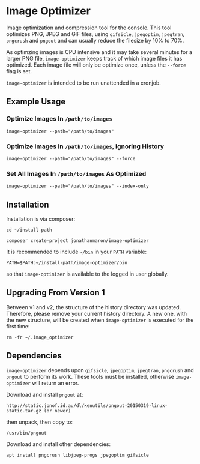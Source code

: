 # Image Optimizer

Image optimization and compression tool for the console. This tool optimizes PNG, JPEG and GIF files, using `gifsicle`, `jpegoptim`, `jpegtran`, `pngcrush` and `pngout` and can usually reduce the filesize by 10% to 70%.

As optimzing images is CPU intensive and it may take several minutes for a larger PNG file, `image-optimizer` keeps track of which image files it has optimized. Each image file will only be optimize once, unless the `--force` flag is set.

`image-optimizer` is intended to be run unattended in a cronjob.

## Example Usage

### Optimize Images In `/path/to/images`

    image-optimizer --path="/path/to/images"

### Optimize Images In `/path/to/images`, Ignoring History

    image-optimizer --path="/path/to/images" --force

### Set All Images In `/path/to/images` As Optimized

    image-optimizer --path="/path/to/images" --index-only


## Installation

Installation is via composer:

    cd ~/install-path

    composer create-project jonathanmaron/image-optimizer

It is recommended to include `~/bin` in your `PATH` variable:

    PATH=$PATH:~/install-path/image-optimizer/bin

so that `image-optimizer` is available to the logged in user globally.


## Upgrading From Version 1

Between v1 and v2, the structure of the history directory was updated. Therefore, please remove your current history directory. A new one, with the new structure, will be created when `image-optimizer` is executed for the first time:

    rm -fr ~/.image_optimizer


## Dependencies

`image-optimizer` depends upon `gifsicle`, `jpegoptim`, `jpegtran`, `pngcrush` and `pngout` to perform its work. These tools must be installed, otherwise `image-optimizer` will return an error.

Download and install `pngout` at:

    http://static.jonof.id.au/dl/kenutils/pngout-20150319-linux-static.tar.gz (or newer)

then unpack, then copy to:

    /usr/bin/pngout

Download and install other dependencies:

    apt install pngcrush libjpeg-progs jpegoptim gifsicle

